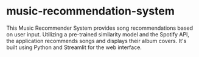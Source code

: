 # music-recommendation-system
This Music Recommender System provides song recommendations based on user input. Utilizing a pre-trained similarity model and the Spotify API, the application recommends songs and displays their album covers. It's built using Python and Streamlit for the web interface.
